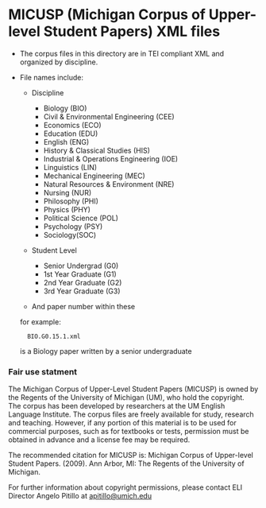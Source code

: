 # MICUSP (Michigan Corpus of Upper-level Student Papers) XML files

* The corpus files in this directory are in TEI compliant XML and organized by discipline.

* File names include:
    * Discipline
         * Biology (BIO)
         * Civil & Environmental Engineering (CEE)
         * Economics (ECO)
         * Education (EDU)
         * English (ENG)
         * History & Classical Studies (HIS)
         * Industrial & Operations Engineering (IOE)
         * Linguistics (LIN)
         * Mechanical Engineering (MEC)
         * Natural Resources & Environment (NRE)
         * Nursing (NUR)
         * Philosophy (PHI)
         * Physics (PHY)
         * Political Science (POL)
         * Psychology (PSY)
         * Sociology(SOC)
     * Student Level
         * Senior Undergrad (G0)
         * 1st Year Graduate (G1)
         * 2nd Year Graduate (G2)
         * 3rd Year Graduate (G3)

     * And paper number within these

  for example:
  ```
	BIO.G0.15.1.xml
  ```
  is a Biology paper written by a senior undergraduate



### Fair use statment

The Michigan Corpus of Upper-Level Student Papers (MICUSP) is owned by the Regents of the University of Michigan (UM), who hold the copyright. The corpus has been developed by researchers at the UM English Language Institute. The corpus files are freely available for study, research and teaching. However, if any portion of this material is to be used for commercial purposes, such as for textbooks or tests, permission must be obtained in advance and a license fee may be required. 

The recommended citation for MICUSP is: Michigan Corpus of Upper-level Student Papers. (2009). Ann Arbor, MI: The Regents of the University of Michigan.

For further information about copyright permissions, please contact ELI Director Angelo Pitillo at apitillo@umich.edu 

